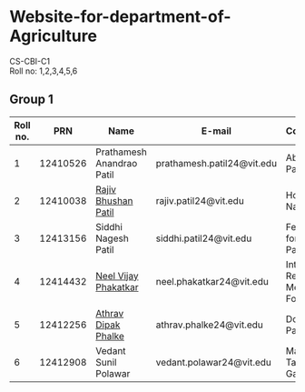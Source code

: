 # Website-for-department-of-Agriculture
CS-CBI-C1 <br> Roll no: 1,2,3,4,5,6 
<h2>Group 1</h2>
<table>
  <thead>
    <tr>
      <th>Roll no.</th>
      <th>PRN</th>
      <th>Name</th>
      <th>E-mail</th>
      <th>Contribution</th>
    </tr>
  </thead>
  <tbody>
    <tr>
      <td>1</td>
      <td>12410526</td>
      <td>Prathamesh Anandrao Patil</td>
      <td>prathamesh.patil24@vit.edu</td>
      <td>About Us Page</td>
    </tr>
    <tr>
      <td>2</td>
      <td>12410038</td>
      <td><a href="https://github.com/Rajiv-Patil">Rajiv Bhushan Patil</a></td>
      <td>rajiv.patil24@vit.edu</td>
      <td>Homepage, Nav-bar</td>
    </tr>
    <tr>
      <td>3</td>
      <td>12413156</td>
      <td>Siddhi Nagesh Patil</td>
      <td>siddhi.patil24@vit.edu</td>
      <td>Feedback form, Legal Page</td>
    </tr>
     <tr>
      <td>4</td>
      <td>12414432</td>
      <td><a href="https://github.com/BladeX11">Neel Vijay Phakatkar</a></td>
      <td>neel.phakatkar24@vit.edu</td>
      <td>Internship, Recruitment, Media Page, Footer</td>
    </tr>
    <tr>
      <td>5</td>
      <td>12412256</td>
      <td><a href="https://github.com/Athrav31">Athrav Dipak Phalke</a></td>
      <td>athrav.phalke24@vit.edu</td>
      <td>Download Page</td>
    </tr>
    <tr>
      <td>6</td>
      <td>12412908</td>
      <td>Vedant Sunil Polawar</td>
      <td>vedant.polawar24@vit.edu</td>
      <td>Magazine Table, Gallery Page</td>
    </tr>
  </tbody>
</table>
